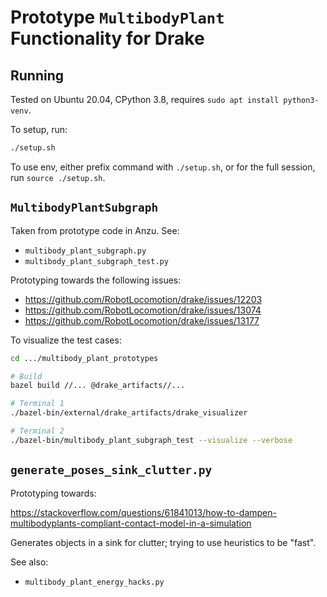 # Prototype `MultibodyPlant` Functionality for Drake

## Running

Tested on Ubuntu 20.04, CPython 3.8, requires `sudo apt install python3-venv`.

To setup, run:

```sh
./setup.sh
```

To use env, either prefix command with `./setup.sh`, or for the full session,
run `source ./setup.sh`.

## `MultibodyPlantSubgraph`

Taken from prototype code in Anzu. See:

- `multibody_plant_subgraph.py`
- `multibody_plant_subgraph_test.py`

Prototyping towards the following issues:

- <https://github.com/RobotLocomotion/drake/issues/12203>
- <https://github.com/RobotLocomotion/drake/issues/13074>
- <https://github.com/RobotLocomotion/drake/issues/13177>

To visualize the test cases:

```sh
cd .../multibody_plant_prototypes

# Build
bazel build //... @drake_artifacts//...

# Terminal 1
./bazel-bin/external/drake_artifacts/drake_visualizer

# Terminal 2
./bazel-bin/multibody_plant_subgraph_test --visualize --verbose
```

## `generate_poses_sink_clutter.py`

Prototyping towards:

<https://stackoverflow.com/questions/61841013/how-to-dampen-multibodyplants-compliant-contact-model-in-a-simulation>

Generates objects in a sink for clutter; trying to use heuristics to be "fast".

See also:

- `multibody_plant_energy_hacks.py`
